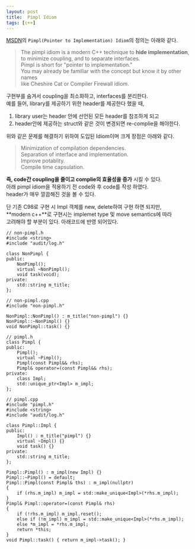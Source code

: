 ```yaml
---
layout: post
title:  Pimpl Idiom
tags: [c++] 
---
```


[MSDN]의 `Pimpl(Pointer to Implementation) Idiom`의 정의는 아래와 같다. 
 
 > The pimpl idiom is a modern C++ technique to **hide implementation**,  
 > to minimize coupling, and to separate interfaces.  
 > Pimpl is short for "pointer to implementation."  
 > You may already be familiar with the concept but know it by other names  
 > like Cheshire Cat or Compiler Firewall idiom.  
 
구현부를 숨겨서 coupling을 최소화하고, interfaces를 분리한다.  
예를 들어, library를 제공하기 위한 header를 제공한다 했을 때,  
1. library user는 header 안에 선언된 모든 header를 참조하게 되고
2. header안에 제공하는 struct와 같은 것이 변경되면 re-complie을 해야한다.

위와 같은 문제를 해결하기 위하여 도입된 Idiom이며 크게 장점은 아래와 같다.  

 > Minimization of compilation dependencies.  
 > Separation of interface and implementation.  
 > Improve potablity.  
 > Compile time capsulation.  

**즉, code간 coupling을 줄이고 complie의 효율성을 증가** 시킬 수 있다.  
아래 pimpl idiom을 적용하기 전 code와 후 code를 작성 하였다.    
header가 매우 깔끔해진 것을 볼 수 있다.

단 기존 C98로 구현 시 Impl 객체를 new, delete하여 구현 하면 되지만,  
**modern c++**로 구현시는 implemet type 및 move semantics에 따라  
고려해야 할 부분이 있다. 아래코드에 반영 되어있다.   

```
// non-pimpl.h
#include <string>
#include "audit/log.h"

class NonPimpl {
public:
	NonPimpl();
	virtual ~NonPimpl();
	void task(void);
private:
	std::string m_title;	
};

// non-pimpl.cpp
#include "non-pimpl.h"

NonPimpl::NonPimpl() : m_title("non-pimpl") {}
NonPimpl::~NonPimpl() {}
void NonPimpl::task() {}
``` 

```
// pimpl.h
class Pimpl {
public:
	Pimpl();
	virtual ~Pimpl();
	Pimpl(const Pimpl&& rhs);
	Pimpl& operator=(const Pimpl&& rhs);
private:
	class Impl;
	std::unique_ptr<Impl> m_impl;	
};

// pimpl.cpp
#include "pimpl.h"
#include <string>
#include "audit/log.h"

class Pimpl::Impl {
public:
	Impl() : m_title("pimpl") {}
	virtual ~Impl() {}
	void task() {}
private:
	std::string m_title;
};

Pimpl::Pimpl() : m_impl(new Impl) {}
Pimpl::~Pimpl() = default;
Pimpl::Pimpl(const Pimpl& ths) : m_impl(nullptr)
{
	if (rhs.m_impl) m_impl = std::make_unique<Impl>(*rhs.m_impl);
}
Pimpl& Pimpl::operator=(const Pimpl& rhs)
{
	if (!rhs.m_impl) m_impl.reset();
	else if (!m_impl) m_impl = std::make_unique<Impl>(*rhs.m_impl);
	else *m_impl = *rhs.m_impl;
	return *this;
}
void Pimpl::task() { return m_impl->task(); }
``` 

[MSDN]:https://msdn.microsoft.com/ko-kr/library/hh438477.aspx 
